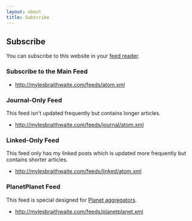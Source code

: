 ```yaml
---
layout: about
title: Subscribe
---
```


## Subscribe

You can subscribe to this website in your [feed reader](http://en.wikipedia.org/wiki/Comparison_of_feed_aggregators "Comparison of different feed readers").

### Subscribe to the Main Feed

* <http://mylesbraithwaite.com/feeds/atom.xml>

### Journal-Only Feed

This feed isn't updated frequently but contains longer articles.

* <http://mylesbraithwaite.com/feeds/journal/atom.xml>

### Linked-Only Feed

This feed only has my linked posts which is updated more frequently but contains shorter articles.

* <http://mylesbraithwaite.com/feeds/linked/atom.xml>

### PlanetPlanet Feed

This feed is special designed for [Planet aggregators](http://en.wikipedia.org/wiki/Planet_(software) "Wikipedia article about PlanetPlanet").

* <http://mylesbraithwaite.com/feeds/planetplanet.xml>